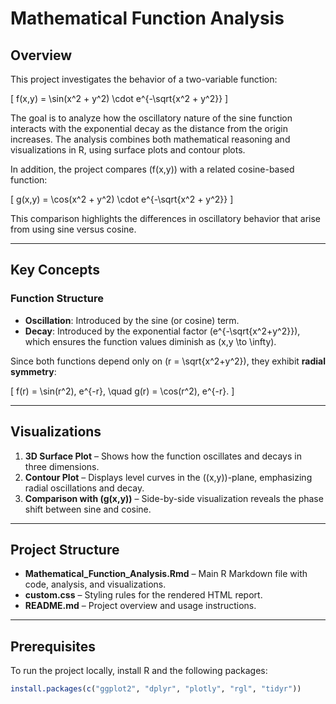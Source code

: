 # Mathematical Function Analysis

## Overview
This project investigates the behavior of a two-variable function:

\[
f(x,y) = \sin(x^2 + y^2) \cdot e^{-\sqrt{x^2 + y^2}}
\]

The goal is to analyze how the oscillatory nature of the sine function interacts with the exponential decay as the distance from the origin increases. The analysis combines both mathematical reasoning and visualizations in R, using surface plots and contour plots.

In addition, the project compares \(f(x,y)\) with a related cosine-based function:

\[
g(x,y) = \cos(x^2 + y^2) \cdot e^{-\sqrt{x^2 + y^2}}
\]

This comparison highlights the differences in oscillatory behavior that arise from using sine versus cosine.

---

## Key Concepts

### Function Structure
- **Oscillation**: Introduced by the sine (or cosine) term.  
- **Decay**: Introduced by the exponential factor \(e^{-\sqrt{x^2+y^2}}\), which ensures the function values diminish as \(x,y \to \infty\).  

Since both functions depend only on \(r = \sqrt{x^2+y^2}\), they exhibit **radial symmetry**:

\[
f(r) = \sin(r^2)\, e^{-r}, \quad g(r) = \cos(r^2)\, e^{-r}.
\]

---

## Visualizations
1. **3D Surface Plot** – Shows how the function oscillates and decays in three dimensions.  
2. **Contour Plot** – Displays level curves in the \((x,y)\)-plane, emphasizing radial oscillations and decay.  
3. **Comparison with \(g(x,y)\)** – Side-by-side visualization reveals the phase shift between sine and cosine.  

---

## Project Structure
- **Mathematical_Function_Analysis.Rmd** – Main R Markdown file with code, analysis, and visualizations.  
- **custom.css** – Styling rules for the rendered HTML report.  
- **README.md** – Project overview and usage instructions.  

---

## Prerequisites
To run the project locally, install R and the following packages:

```r
install.packages(c("ggplot2", "dplyr", "plotly", "rgl", "tidyr"))
